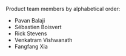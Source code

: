 
Product team members by alphabetical order:

- Pavan Balaji
- Sébastien Boisvert
- Rick Stevens
- Venkatram Vishwanath
- Fangfang Xia
